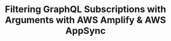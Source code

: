 ---
title: Filtering GraphQL Subscriptions with Arguments with AWS Amplify & AWS AppSync
description: "When working with real-time data in GraphQL, a very common use case is the need to filter subscriptions based on arguments (think about how a chat app works, where a chat room may subscribe to messages based on the room ID). In this video, you'll learn how to implement filtered GraphQL subscriptions using arguments with AWS Amplify and AWS AppSync."
banner: "./banner.png"
authorIds:
  - nader-dabit
href: https://www.youtube.com/watch?v=CeeoFqE2OU0
platforms:
  - web
  - JavaScript
  - React
categories:
  - API (GraphQL)
  - Functions
---